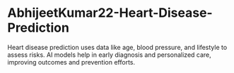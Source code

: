 # AbhijeetKumar22-Heart-Disease-Prediction
Heart disease prediction uses data like age, blood pressure, and lifestyle to assess risks. AI models help in early diagnosis and personalized care, improving outcomes and prevention efforts.

